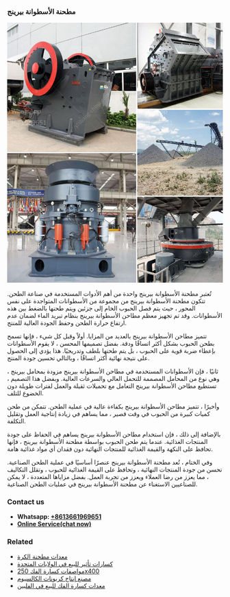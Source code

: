<h3>مطحنة الأسطوانة بيرينج</h3><img src='1701854006.jpg' alt=''><p>تُعتبر مطحنة الأسطوانة بيرينج واحدة من أهم الأدوات المستخدمة في صناعة الطحن. تتكون مطحنة الأسطوانة بيرينج من مجموعة من الأسطوانات المتواجدة على نفس المحور ، حيث يتم فصل الحبوب الخام إلى جزئين ويتم طحنها بالضغط بين هذه الأسطوانات. وقد تم تجهيز معظم مطاحن الأسطوانة بيرينج بنظام تبريد الماء لضمان عدم ارتفاع حرارة الطحن وحفظ الجودة العالية للمنتج.</p><p>تتميز مطاحن الأسطوانة بيرينج بالعديد من المزايا. أولاً وقبل كل شيء ، فإنها تسمح بطحن الحبوب بشكل أكثر اتساقًا ودقة. بفضل تصميمها المحسن ، لا يقوم الأسطوانات بإعطاء ضربة قوية على الحبوب ، بل يتم طحنها بلطف وتدريجيًا. هذا يؤدي إلى الحصول على نتيجة نهائية أكثر اتساقًا ، وبالتالي تحسين جودة المنتج.</p><p>ثانيًا ، فإن الأسطوانات المستخدمة في مطاحن الأسطوانة بيرينج مزودة بمحامل بيرينج ، وهي نوع من المحامل المصممة للتحمل العالي والسرعات العالية. وبفضل هذا التصميم ، تستطيع مطاحن الأسطوانة بيرينج التعامل مع تحميلات ثقيلة والعمل لفترات طويلة دون الخضوع للتلف.</p><p>وأخيرًا ، تتميز مطاحن الأسطوانة بيرينج بكفاءة عالية في عملية الطحن. تتمكن من طحن كميات كبيرة من الحبوب في وقت قصير ، مما يساهم في زيادة إنتاجية العمل وتقليل التكلفة.</p><p>بالإضافة إلى ذلك ، فإن استخدام مطاحن الأسطوانة بيرينج يساهم في الحفاظ على جودة المنتجات الغذائية. عندما يتم طحن الحبوب بواسطة مطحنة الأسطوانة بيرينج ، فإنها تحافظ على النكهة والقيمة الغذائية للمنتجات النهائية دون فقدان أي مواد غذائية هامة.</p><p>وفي الختام ، تُعد مطحنة الأسطوانة بيرينج عنصرًا أساسيًا في عملية الطحن الصناعية. تحسن من جودة المنتجات النهائية ، وتحافظ على القيمة الغذائية للحبوب ، وتقلل التكاليف ، مما يعزز من رضا العملاء ويعزز من تجربة العمل. بفضل مزاياها المتعددة ، لا يمكن للصناعيين الاستغناء عن مطحنة الأسطوانة بيرينج في عمليات الطحن الصناعية.</p><h3>Contact us</h3><ul><li><strong>Whatsapp:&nbsp;<a href="https://wa.me/8613661969651">+8613661969651</a></strong></li><li><a href="https://swt.shibang-china.com/?git&amp;zhl&amp;مطحنة الأسطوانة بيرينج"><strong>Online Service(chat now)</strong></a></li></ul><h3>Related</h3><ul><li><a href='معدات مطحنة الكرة.md'>معدات مطحنة الكرة</a></li><li><a href='كسارات تأثير للبيع في الولايات المتحدة.md'>كسارات تأثير للبيع في الولايات المتحدة</a></li><li><a href='مواصفات كسارة الفك 250x400.md'>مواصفات كسارة الفك 250x400</a></li><li><a href='مصنع إنتاج كربونات الكالسيوم.md'>مصنع إنتاج كربونات الكالسيوم</a></li><li><a href='معدات كسارة الفك للبيع في الفلبين.md'>معدات كسارة الفك للبيع في الفلبين</a></li></ul>